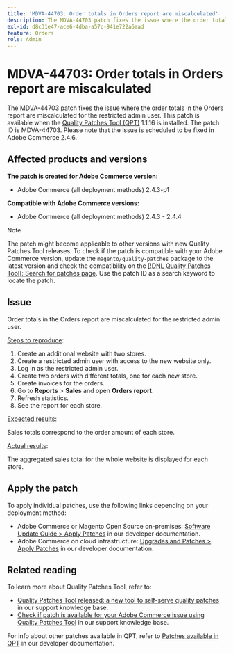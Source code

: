 ```yaml
---
title: 'MDVA-44703: Order totals in Orders report are miscalculated'
description: The MDVA-44703 patch fixes the issue where the order totals in the Orders report are miscalculated for the restricted admin user. This patch is available when the [Quality Patches Tool (QPT)](https://experienceleague.adobe.com/en/docs/commerce-knowledge-base/kb/announcements/commerce-announcements/magento-quality-patches-released-new-tool-to-self-serve-quality-patches) 1.1.16 is installed. The patch ID is MDVA-44703. Please note that the issue is scheduled to be fixed in Adobe Commerce 2.4.6.
exl-id: d8c31e47-ace6-4dba-a57c-941e722a6aad
feature: Orders
role: Admin
---
```

# MDVA-44703: Order totals in Orders report are miscalculated

The MDVA-44703 patch fixes the issue where the order totals in the Orders report are miscalculated for the restricted admin user. This patch is available when the [Quality Patches Tool (QPT)](https://experienceleague.adobe.com/en/docs/commerce-knowledge-base/kb/announcements/commerce-announcements/magento-quality-patches-released-new-tool-to-self-serve-quality-patches) 1.1.16 is installed. The patch ID is MDVA-44703. Please note that the issue is scheduled to be fixed in Adobe Commerce 2.4.6.

## Affected products and versions

**The patch is created for Adobe Commerce version:**

* Adobe Commerce (all deployment methods) 2.4.3-p1

**Compatible with Adobe Commerce versions:**

* Adobe Commerce (all deployment methods) 2.4.3 - 2.4.4

>[!NOTE]
>
>The patch might become applicable to other versions with new Quality Patches Tool releases. To check if the patch is compatible with your Adobe Commerce version, update the `magento/quality-patches` package to the latest version and check the compatibility on the [[!DNL Quality Patches Tool]: Search for patches page](https://experienceleague.adobe.com/en/docs/commerce-knowledge-base/kb/announcements/commerce-announcements/magento-quality-patches-released-new-tool-to-self-serve-quality-patches). Use the patch ID as a search keyword to locate the patch.

## Issue

Order totals in the Orders report are miscalculated for the restricted admin user.

<u>Steps to reproduce</u>:

1. Create an additional website with two stores.
1. Create a restricted admin user with access to the new website only.
1. Log in as the restricted admin user.
1. Create two orders with different totals, one for each new store.
1. Create invoices for the orders.
1. Go to **Reports** > **Sales** and open **Orders report**.
1. Refresh statistics.
1. See the report for each store.

<u>Expected results</u>:

Sales totals correspond to the order amount of each store.

<u>Actual results</u>:

The aggregated sales total for the whole website is displayed for each store.

## Apply the patch

To apply individual patches, use the following links depending on your deployment method:

* Adobe Commerce or Magento Open Source on-premises: [Software Update Guide > Apply Patches](https://devdocs.magento.com/guides/v2.4/comp-mgr/patching/mqp.html) in our developer documentation.
* Adobe Commerce on cloud infrastructure: [Upgrades and Patches > Apply Patches](https://devdocs.magento.com/cloud/project/project-patch.html) in our developer documentation.

## Related reading

To learn more about Quality Patches Tool, refer to:

* [Quality Patches Tool released: a new tool to self-serve quality patches](https://experienceleague.adobe.com/en/docs/commerce-knowledge-base/kb/announcements/commerce-announcements/magento-quality-patches-released-new-tool-to-self-serve-quality-patches) in our support knowledge base.
* [Check if patch is available for your Adobe Commerce issue using Quality Patches Tool](/help/support-tools/patches-available-in-qpt-tool/check-patch-for-magento-issue-with-magento-quality-patches.md) in our support knowledge base.

For info about other patches available in QPT, refer to [Patches available in QPT](https://devdocs.magento.com/quality-patches/tool.html#patch-grid) in our developer documentation.
